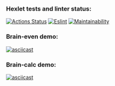 ### Hexlet tests and linter status:
[![Actions Status](https://github.com/maxmelkin/frontend-project-lvl1/workflows/hexlet-check/badge.svg)](https://github.com/maxmelkin/frontend-project-lvl1/actions)
[![Eslint](https://github.com/maxmelkin/frontend-project-lvl1/actions/workflows/eslint_.yml/badge.svg)](https://github.com/maxmelkin/frontend-project-lvl1/actions/workflows/eslint_.yml)
[![Maintainability](https://api.codeclimate.com/v1/badges/a99a88d28ad37a79dbf6/maintainability)](https://codeclimate.com/github/codeclimate/codeclimate/maintainability)

### Brain-even demo:
[![asciicast](https://asciinema.org/a/1xeBbzyIcBkqT8OSXIQCH8Kte.svg)](https://asciinema.org/a/1xeBbzyIcBkqT8OSXIQCH8Kte)

### Brain-calc demo:
[![asciicast](https://asciinema.org/a/PXFO6WK46BNg7n9xAUeBdDUeM.svg)](https://asciinema.org/a/PXFO6WK46BNg7n9xAUeBdDUeM)
